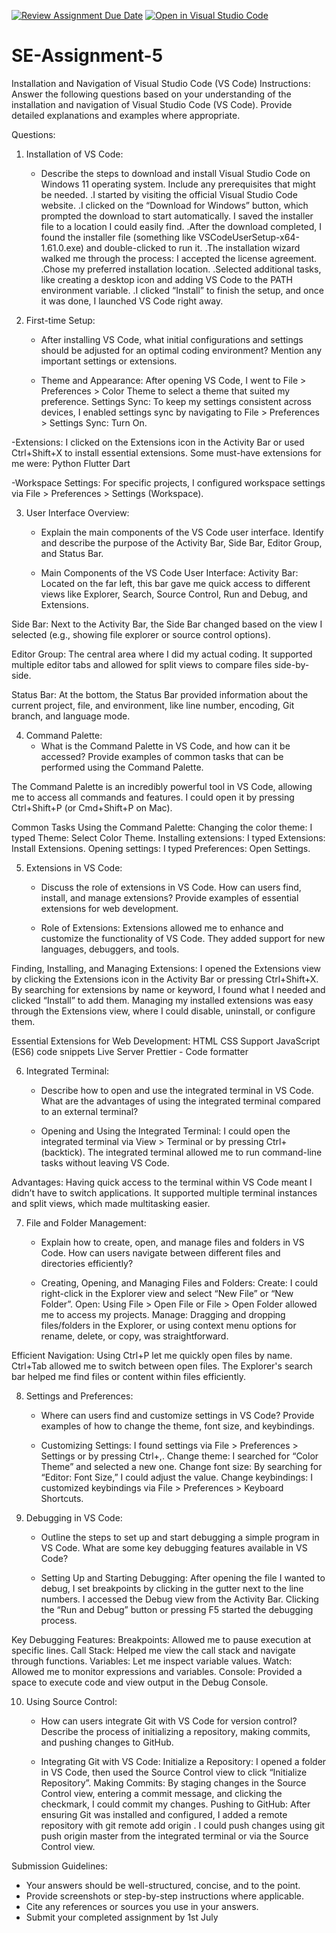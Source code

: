 [![Review Assignment Due Date](https://classroom.github.com/assets/deadline-readme-button-22041afd0340ce965d47ae6ef1cefeee28c7c493a6346c4f15d667ab976d596c.svg)](https://classroom.github.com/a/XoLGRbHq)
[![Open in Visual Studio Code](https://classroom.github.com/assets/open-in-vscode-2e0aaae1b6195c2367325f4f02e2d04e9abb55f0b24a779b69b11b9e10269abc.svg)](https://classroom.github.com/online_ide?assignment_repo_id=15291652&assignment_repo_type=AssignmentRepo)
# SE-Assignment-5
Installation and Navigation of Visual Studio Code (VS Code)
 Instructions:
Answer the following questions based on your understanding of the installation and navigation of Visual Studio Code (VS Code). Provide detailed explanations and examples where appropriate.

 Questions:

1. Installation of VS Code:
   - Describe the steps to download and install Visual Studio Code on Windows 11 operating system. Include any prerequisites that might be needed.
.I started by visiting the official Visual Studio Code website.
.I clicked on the “Download for Windows” button, which prompted the download to start automatically. I saved the installer file to a location I could easily find.
.After the download completed, I found the installer file (something like VSCodeUserSetup-x64-1.61.0.exe) and double-clicked to run it.
.The installation wizard walked me through the process:
I accepted the license agreement.
.Chose my preferred installation location.
.Selected additional tasks, like creating a desktop icon and adding VS Code to the PATH environment variable.
.I clicked “Install” to finish the setup, and once it was done, I launched VS Code right away.

2. First-time Setup:
   - After installing VS Code, what initial configurations and settings should be adjusted for an optimal coding environment? Mention any important settings or extensions.

    - Theme and Appearance:
After opening VS Code, I went to File > Preferences > Color Theme to select a theme that suited my preference.
Settings Sync:
To keep my settings consistent across devices, I enabled settings sync by navigating to File > Preferences > Settings Sync: Turn On.

-Extensions:
I clicked on the Extensions icon in the Activity Bar or used Ctrl+Shift+X to install essential extensions.
Some must-have extensions for me were:
Python
Flutter
Dart

-Workspace Settings:
For specific projects, I configured workspace settings via File > Preferences > Settings (Workspace).

3. User Interface Overview:
   - Explain the main components of the VS Code user interface. Identify and describe the purpose of the Activity Bar, Side Bar, Editor Group, and Status Bar.
  
   - Main Components of the VS Code User Interface:
Activity Bar:
Located on the far left, this bar gave me quick access to different views like Explorer, Search, Source Control, Run and Debug, and Extensions.

Side Bar:
Next to the Activity Bar, the Side Bar changed based on the view I selected (e.g., showing file explorer or source control options).

Editor Group:
The central area where I did my actual coding. It supported multiple editor tabs and allowed for split views to compare files side-by-side.

Status Bar:
At the bottom, the Status Bar provided information about the current project, file, and environment, like line number, encoding, Git branch, and language mode.

4. Command Palette:
   - What is the Command Palette in VS Code, and how can it be accessed? Provide examples of common tasks that can be performed using the Command Palette.
   
The Command Palette is an incredibly powerful tool in VS Code, allowing me to access all commands and features.
I could open it by pressing Ctrl+Shift+P (or Cmd+Shift+P on Mac).

Common Tasks Using the Command Palette:
Changing the color theme: I typed Theme: Select Color Theme.
Installing extensions: I typed Extensions: Install Extensions.
Opening settings: I typed Preferences: Open Settings.

5. Extensions in VS Code:
   - Discuss the role of extensions in VS Code. How can users find, install, and manage extensions? Provide examples of essential extensions for web development.

   - Role of Extensions:
Extensions allowed me to enhance and customize the functionality of VS Code.
They added support for new languages, debuggers, and tools.

Finding, Installing, and Managing Extensions:
I opened the Extensions view by clicking the Extensions icon in the Activity Bar or pressing Ctrl+Shift+X.
By searching for extensions by name or keyword, I found what I needed and clicked “Install” to add them.
Managing my installed extensions was easy through the Extensions view, where I could disable, uninstall, or configure them.

Essential Extensions for Web Development:
HTML CSS Support
JavaScript (ES6) code snippets
Live Server
Prettier - Code formatter

6. Integrated Terminal:
   - Describe how to open and use the integrated terminal in VS Code. What are the advantages of using the integrated terminal compared to an external terminal?
     
   - Opening and Using the Integrated Terminal:
I could open the integrated terminal via View > Terminal or by pressing Ctrl+ (backtick).
The integrated terminal allowed me to run command-line tasks without leaving VS Code.

Advantages:
Having quick access to the terminal within VS Code meant I didn’t have to switch applications.
It supported multiple terminal instances and split views, which made multitasking easier.

7. File and Folder Management:
   - Explain how to create, open, and manage files and folders in VS Code. How can users navigate between different files and directories efficiently?
     
   - Creating, Opening, and Managing Files and Folders:
Create: I could right-click in the Explorer view and select “New File” or “New Folder”.
Open: Using File > Open File or File > Open Folder allowed me to access my projects.
Manage: Dragging and dropping files/folders in the Explorer, or using context menu options for rename, delete, or copy, was straightforward.

Efficient Navigation:
Using Ctrl+P let me quickly open files by name.
Ctrl+Tab allowed me to switch between open files.
The Explorer's search bar helped me find files or content within files efficiently.

8. Settings and Preferences:
   - Where can users find and customize settings in VS Code? Provide examples of how to change the theme, font size, and keybindings.
     
   - Customizing Settings:
I found settings via File > Preferences > Settings or by pressing Ctrl+,.
Change theme: I searched for “Color Theme” and selected a new one.
Change font size: By searching for “Editor: Font Size,” I could adjust the value.
Change keybindings: I customized keybindings via File > Preferences > Keyboard Shortcuts.

9. Debugging in VS Code:
   - Outline the steps to set up and start debugging a simple program in VS Code. What are some key debugging features available in VS Code?
     
   - Setting Up and Starting Debugging:
After opening the file I wanted to debug, I set breakpoints by clicking in the gutter next to the line numbers.
I accessed the Debug view from the Activity Bar.
Clicking the “Run and Debug” button or pressing F5 started the debugging process.

Key Debugging Features:
Breakpoints: Allowed me to pause execution at specific lines.
Call Stack: Helped me view the call stack and navigate through functions.
Variables: Let me inspect variable values.
Watch: Allowed me to monitor expressions and variables.
Console: Provided a space to execute code and view output in the Debug Console.

10. Using Source Control:
    - How can users integrate Git with VS Code for version control? Describe the process of initializing a repository, making commits, and pushing changes to GitHub.
      
    - Integrating Git with VS Code:
Initialize a Repository: I opened a folder in VS Code, then used the Source Control view to click “Initialize Repository”.
Making Commits: By staging changes in the Source Control view, entering a commit message, and clicking the checkmark, I could commit my changes.
Pushing to GitHub:
After ensuring Git was installed and configured, I added a remote repository with git remote add origin <URL>.
I could push changes using git push origin master from the integrated terminal or via the Source Control view.

 Submission Guidelines:
- Your answers should be well-structured, concise, and to the point.
- Provide screenshots or step-by-step instructions where applicable.
- Cite any references or sources you use in your answers.
- Submit your completed assignment by 1st July 

